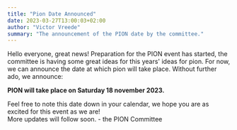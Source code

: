 ```yaml
---
title: "Pion Date Announced"
date: 2023-03-27T13:00:03+02:00
author: "Victor Vreede"
summary: "The announcement of the PION date by the committee."
---
```


Hello everyone, great news! Preparation for the PION event has started, the committee is having some great ideas for this years' ideas for pion. For now, we can announce the date at which pion will take place. Without further ado, we announce:
<br> 

**PION will take place on Saturday 18 november 2023.**
<br>

Feel free to note this date down in your calendar, we hope you are as excited for this event as we are!<br>
More updates will follow soon.
 \- the PION Committee
 

